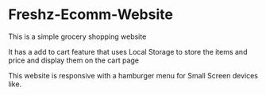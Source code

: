 # Freshz-Ecomm-Website
This is a simple grocery shopping website

It has a add to cart feature that uses Local Storage to store the items and price
and display them on the cart page

This website is responsive with a hamburger menu for Small Screen devices like.
